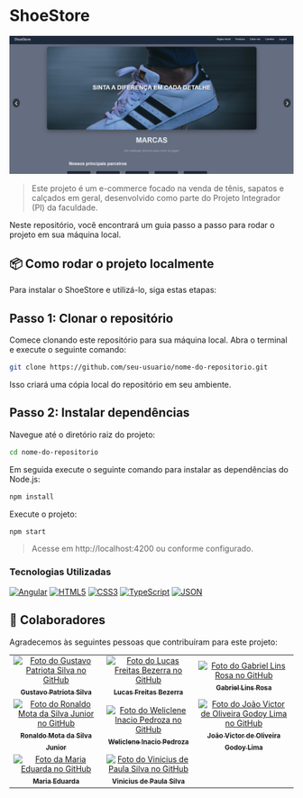 # ShoeStore

![ShoeStore - Tela Inicial](src/assets/tela_inicial.png)

> Este projeto é um e-commerce focado na venda de tênis, sapatos e calçados em geral, desenvolvido como parte do Projeto Integrador (PI) da faculdade.

Neste repositório, você encontrará um guia passo a passo para rodar o projeto em sua máquina local.

## 📦 Como rodar o projeto localmente

Para instalar o ShoeStore e utilizá-lo, siga estas etapas:

## Passo 1: Clonar o repositório

Comece clonando este repositório para sua máquina local. Abra o terminal e execute o seguinte comando:

```bash
git clone https://github.com/seu-usuario/nome-do-repositorio.git
```

Isso criará uma cópia local do repositório em seu ambiente.

## Passo 2: Instalar dependências

Navegue até o diretório raiz do projeto:

```bash
cd nome-do-repositorio
```
Em seguida execute o seguinte comando para instalar as dependências do Node.js:

```bash
npm install
```
Execute o projeto:
```bash
npm start
```
> Acesse em http://localhost:4200 ou conforme configurado.


### Tecnologias Utilizadas

[![Angular][Angular.io]][Angular-url]
[![HTML5][HTML5-badge]][HTML5-url]
[![CSS3][CSS3-badge]][CSS3-url]
[![TypeScript][TypeScript-badge]][TypeScript-url]
[![JSON][JSON-badge]][JSON-url]

## 🤝 Colaboradores

Agradecemos às seguintes pessoas que contribuíram para este projeto:

<table>
  <tr>
    <td align="center">
      <a href="#" title="Perfil - Gustavo Patriota Silva">
        <img src="https://avatars.githubusercontent.com/u/155376842?s=96&v=4" width="100px;" alt="Foto do Gustavo Patriota Silva no GitHub"/><br>
        <sub>
          <b>Gustavo Patriota Silva</b>
        </sub>
      </a>
    </td>
    <td align="center">
      <a href="#" title="Perfil - Lucas Freitas Bezerra">
        <img src="https://avatars.githubusercontent.com/u/180765047?v=4" width="100px;" alt="Foto do Lucas Freitas Bezerra no GitHub"/><br>
        <sub>
          <b>Lucas Freitas Bezerra</b>
        </sub>
      </a>
    </td>
    <td align="center">
      <a href="#" title="Perfil - Gabriel Lins Rosa">
        <img src="https://avatars.githubusercontent.com/u/179602341?v=4" width="100px;" alt="Foto do Gabriel Lins Rosa no GitHub"/><br>
        <sub>
          <b>Gabriel Lins Rosa</b>
        </sub>
      </a>
    </td>
  </tr>
  <tr>
  <td align="center">
      <a href="#" title="Perfil - Ronaldo Mota da Silva Junior">
        <img src="https://avatars.githubusercontent.com/u/86910362?v=4" width="100px;" alt="Foto do Ronaldo Mota da Silva Junior no GitHub"/><br>
        <sub>
          <b>Ronaldo Mota da Silva Junior</b>
        </sub>
      </a>
    </td>
  <td align="center">
      <a href="#" title="Perfil - Weliclene Inacio Pedroza">
        <img src="https://avatars.githubusercontent.com/u/146399973?v=4" width="100px;" alt="Foto do Weliclene Inacio Pedroza no GitHub"/><br>
        <sub>
          <b>Weliclene Inacio Pedroza</b>
        </sub>
      </a>
    </td>
  <td align="center">
      <a href="#" title="Perfil - João Victor de Oliveira Godoy Lima">
        <img src="https://avatars.githubusercontent.com/u/199648153?v=4" width="100px;" alt="Foto do João Victor de Oliveira Godoy Lima no GitHub"/><br>
        <sub>
          <b>João Victor de Oliveira Godoy Lima</b>
        </sub>
      </a>
    </td>
  </tr>
<tr>
  <td align="center">
      <a href="#" title="Perfil - Maria Eduarda">
        <img src="https://avatars.githubusercontent.com/u/152117065?v=4" width="100px;" alt="Foto da Maria Eduarda no GitHub"/><br>
        <sub>
          <b>Maria Eduarda</b>
        </sub>
      </a>
    </td>
  <td align="center">
      <a href="#" title="Perfil - Vinicius de Paula Silva">
        <img src="https://avatars.githubusercontent.com/u/188932773?v=4" width="100px;" alt="Foto do Vinicius de Paula Silva no GitHub"/><br>
        <sub>
          <b>Vinicius de Paula Silva</b>
        </sub>
      </a>
    </td>
  </tr>
</table>


<!-- LINKS & IMAGENS -->
[Angular.io]: https://img.shields.io/badge/Angular-DD0031?style=for-the-badge&logo=angular&logoColor=white
[Angular-url]: https://angular.io/
[HTML5-badge]: https://img.shields.io/badge/HTML5-E34F26?style=for-the-badge&logo=html5&logoColor=white
[HTML5-url]: https://developer.mozilla.org/en-US/docs/Web/HTML
[CSS3-badge]: https://img.shields.io/badge/CSS3-1572B6?style=for-the-badge&logo=css3&logoColor=white
[CSS3-url]: https://developer.mozilla.org/en-US/docs/Web/CSS
[TypeScript-badge]: https://img.shields.io/badge/TypeScript-3178C6?style=for-the-badge&logo=typescript&logoColor=white
[TypeScript-url]: https://www.typescriptlang.org/
[JSON-badge]: https://img.shields.io/badge/JSON-FFD500?style=for-the-badge&logo=json&logoColor=black
[JSON-url]: https://www.json.org/json-en.html
